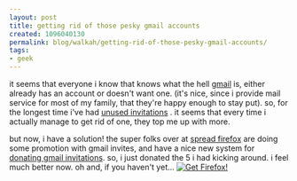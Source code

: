 ```yaml
---
layout: post
title: getting rid of those pesky gmail accounts
created: 1096040130
permalink: blog/walkah/getting-rid-of-those-pesky-gmail-accounts/
tags:
- geek
---
```

<p>
it seems that everyone i know that knows what the hell <a href="http://gmail.google.com/">gmail</a> is, either already has an account or doesn't want one. (it's nice, since i provide mail service for most of my family, that they're happy enough to stay put). so, for the longest time i've had <a href="http://walkah.net/node/98">unused invitations</a> . it seems that every time i actually manage to get rid of one, they top me up with more.
</p><p>
but now, i have a solution! the super folks over at <a href="http://www.spreadfirefox.com/">spread firefox</a> are doing some promotion with gmail invites, and have a nice new system for <a href="http://www.spreadfirefox.com/?q=node/view/1701">donating gmail invitations</a>. so, i just donated the 5 i had kicking around. i feel much better now. oh and, if you haven't yet...
<a href="http://www.spreadfirefox.com/?q=affiliates&amp;id=7295&amp;t=64"><img border="0" alt="Get Firefox!" title="Get Firefox!" src="http://www.spreadfirefox.com/community/images/affiliates/Buttons/110x32/get.gif"/></a>
</p>
